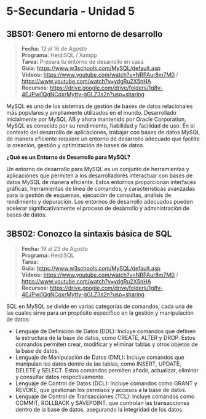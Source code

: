 # 5-Secundaria - Unidad 5

## 3BS01: Genero mi entorno de desarrollo

> <i class="bi bi-calendar"></i> **Fecha:** 12 al 16 de Agosto<br><i class="bi bi-laptop"></i> **Programa:** HeidiSQL / Xampp<br><i class="bi bi-clipboard-check"></i> **Tarea:** Prepara tu entorno de desarrollo en casa<br> <i class="bi bi-card-checklist"></i> **Guía:** https://www.w3schools.com/MySQL/default.asp<br><i class="bi bi-youtube txt-red"></i> **Videos:** https://www.youtube.com/watch?v=NRPAur8m7M0 / https://www.youtube.com/watch?v=ydgRu2X5nHA<br><i class="bi bi-files"></i> **Recursos:** https://drive.google.com/drive/folders/1g8v-4EJPwj1QgNCqxrMytty-gGLZ3s2n?usp=sharing

MySQL es uno de los sistemas de gestión de bases de datos relacionales más populares y ampliamente utilizados en el mundo. Desarrollado inicialmente por MySQL AB y ahora mantenido por Oracle Corporation, MySQL es conocido por su rendimiento, fiabilidad y facilidad de uso. En el contexto del desarrollo de aplicaciones, trabajar con bases de datos MySQL de manera eficiente requiere un entorno de desarrollo adecuado que facilite la creación, gestión y optimización de bases de datos.

**¿Qué es un Entorno de Desarrollo para MySQL?**

Un entorno de desarrollo para MySQL es un conjunto de herramientas y aplicaciones que permiten a los desarrolladores interactuar con bases de datos MySQL de manera eficiente. Estos entornos proporcionan interfaces gráficas, herramientas de línea de comandos, y características avanzadas para la gestión de esquemas, ejecución de consultas, análisis de rendimiento y depuración. Los entornos de desarrollo adecuados pueden acelerar significativamente el proceso de desarrollo y administración de bases de datos.

<div class="currentTheme">

## 3BS02: Conozco la sintaxis básica de SQL

> <i class="bi bi-calendar"></i> **Fecha:** 19 al 23 de Agosto<br><i class="bi bi-laptop"></i> **Programa:** HeidiSQL<br><i class="bi bi-clipboard-check"></i> **Tarea:** <br> <i class="bi bi-card-checklist"></i> **Guía:** https://www.w3schools.com/MySQL/default.asp<br><i class="bi bi-youtube txt-red"></i> **Videos:** https://www.youtube.com/watch?v=NRPAur8m7M0 / https://www.youtube.com/watch?v=ydgRu2X5nHA<br><i class="bi bi-files"></i> **Recursos:** https://drive.google.com/drive/folders/1g8v-4EJPwj1QgNCqxrMytty-gGLZ3s2n?usp=sharing

SQL en MySQL se divide en varias categorías de comandos, cada una de las cuales sirve para un propósito específico en la gestión y manipulación de datos:

- Lenguaje de Definición de Datos (DDL): Incluye comandos que definen la estructura de la base de datos, como CREATE, ALTER y DROP. Estos comandos permiten crear, modificar y eliminar tablas y otros objetos de la base de datos.
- Lenguaje de Manipulación de Datos (DML): Incluye comandos que manipulan los datos dentro de las tablas, como INSERT, UPDATE, DELETE y SELECT. Estos comandos permiten añadir, actualizar, eliminar y consultar datos respectivamente.
- Lenguaje de Control de Datos (DCL): Incluye comandos como GRANT y REVOKE, que gestionan los permisos y accesos a la base de datos.
- Lenguaje de Control de Transacciones (TCL): Incluye comandos como COMMIT, ROLLBACK y SAVEPOINT, que controlan las transacciones dentro de la base de datos, asegurando la integridad de los datos.

</div>